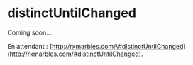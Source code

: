 # distinctUntilChanged

Coming soon...

En attendant : [http://rxmarbles.com/\#distinctUntilChanged](http://rxmarbles.com/#distinctUntilChanged).

